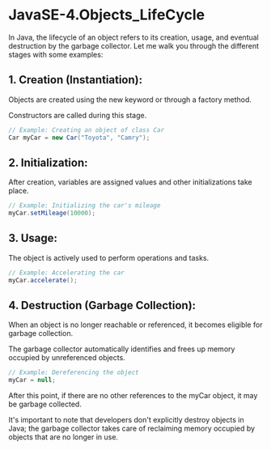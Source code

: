 # JavaSE-4.Objects_LifeCycle

In Java, the lifecycle of an object refers to its creation, usage, and eventual destruction by the garbage collector. Let me walk you through the different stages with some examples:

## 1. Creation (Instantiation):

Objects are created using the new keyword or through a factory method.

Constructors are called during this stage.

```java
// Example: Creating an object of class Car
Car myCar = new Car("Toyota", "Camry");
```

## 2. Initialization:

After creation, variables are assigned values and other initializations take place.

```java
// Example: Initializing the car's mileage
myCar.setMileage(10000);
```

## 3. Usage:

The object is actively used to perform operations and tasks.

```java
// Example: Accelerating the car
myCar.accelerate();
```

## 4. Destruction (Garbage Collection):

When an object is no longer reachable or referenced, it becomes eligible for garbage collection.

The garbage collector automatically identifies and frees up memory occupied by unreferenced objects.

```java
// Example: Dereferencing the object
myCar = null;
```

After this point, if there are no other references to the myCar object, it may be garbage collected.

It's important to note that developers don't explicitly destroy objects in Java; the garbage collector takes care of reclaiming memory occupied by objects that are no longer in use.
